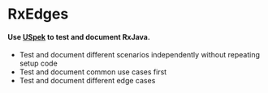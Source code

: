 # RxEdges

#### Use [USpek](https://github.com/langara/uspek) to test and document RxJava.

- Test and document different scenarios independently without repeating setup code
- Test and document common use cases first
- Test and document different edge cases 
